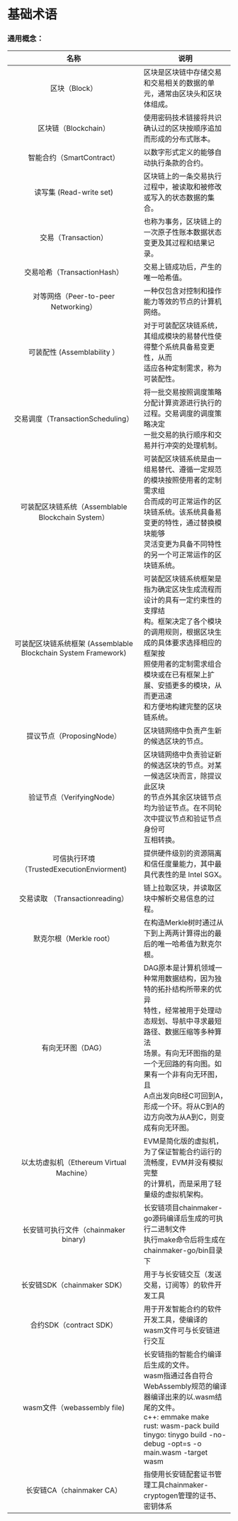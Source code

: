 # 基础术语

### 通用概念：

| 名称          | 说明                   |
| :--------: | -------------------- |
| 区块（Block）      |区块是区块链中存储交易和交易相关的数据的单元，通常由区块头和区块体组成。                  |
| 区块链（Blockchain）      | 使用密码技术链接将共识确认过的区块按顺序追加而形成的分布式账本。 |
| 智能合约（SmartContract）       | 以数字形式定义的能够自动执行条款的合约。|
| 读写集 (Read-write set)       | 区块链上的一条交易执行过程中，被读取和被修改或写入的状态数据的集合。|
| 交易（Transaction）      | 也称为事务，区块链上的一次原子性账本数据状态变更及其过程和结果记录。|
| 交易哈希（TransactionHash）       | 交易上链成功后，产生的唯一哈希值。|
| 对等网络（Peer-to-peer Networking）       | 一种仅包含对控制和操作能力等效的节点的计算机网络。|
| 可装配性 (Assemblability ）      | 对于可装配区块链系统，其组成模块的易替代性使得整个系统具备易变更性，从而<br>适应各种定制需求，称为可装配性。 |
| 交易调度（TransactionScheduling）   | 将一批交易按照调度策略分配计算资源进行执行的过程。交易调度的调度策略决定<br/>一批交易的执行顺序和交易并行冲突的处理机制。 |
| 可装配区块链系统（Assemblable Blockchain System）       | 可装配区块链系统是由一组易替代、遵循一定规范的模块按照使用者的定制需求组<br/>合而成的可正常运作的区块链系统。该系统具备易变更的特性，通过替换模块能够<br/>灵活变更为具备不同特性的另一个可正常运作的区块链系统。 |
| 可装配区块链系统框架 (Assemblable Blockchain System Framework)       | 可装配区块链系统框架是指为确定区块生成流程而设计的具有一定约束性的支撑结<br/>构。框架决定了各个模块的调用规则，根据区块生成的具体要求选择相应的框架按<br/>照使用者的定制需求组合模块或在已有框架上扩展、安插更多的模块，从而更迅速<br/>和方便地构建完整的区块链系统。 |
| 提议节点（ProposingNode）      | 区块链网络中负责产生新的候选区块的节点。|
| 验证节点（VerifyingNode）       | 区块链网络中负责验证新的候选区块的节点。对某一候选区块而言，除提议此区块<br/>的节点外其余区块链节点均为验证节点。在不同轮次中提议节点和验证节点身份可<br/>互相转换。 |
|  可信执行环境（TrustedExecutionEnviorment)         | 提供硬件级别的资源隔离和信任度量能力，其中最具代表性的是 Intel SGX。|
|  交易读取 （Transactionreading）         | 链上拉取区块，并读取区块中解析交易信息的过程。 |
|  默克尔根（Merkle root）         | 在构造Merkle树时通过从下到上两两计算得出的最后的唯一哈希值为默克尔根。|
|  有向无环图（DAG）         | DAG原本是计算机领域一种常用数据结构，因为独特的拓扑结构所带来的优异<br/>特性，经常被用于处理动态规划、导航中寻求最短路径、数据压缩等多种算法<br/>场景。有向无环图指的是一个无回路的有向图。如果有一个非有向无环图，且<br/>A点出发向B经C可回到A，形成一个环。将从C到A的边方向改为从A到C，则变<br/>成有向无环图。 |
|  以太坊虚拟机（Ethereum Virtual Machine）     | EVM是简化版的虚拟机，为了保证智能合约运行的流畅度，EVM并没有模拟完整<br/>的计算机，而是采用了轻量级的虚拟机架构。 |
| 长安链可执行文件（chainmaker binary) | 长安链项目chainmaker-go源码编译后生成的可执行二进制文件<br/>执行make命令后将生成在chainmaker-go/bin目录下 |
| 长安链SDK（chainmaker SDK） | 用于与长安链交互（发送交易，订阅等）的软件开发工具 |
| 合约SDK（contract SDK） | 用于开发智能合约的软件开发工具，使编译的wasm文件可与长安链进行交互 |
| wasm文件（webassembly file) | 长安链指的智能合约编译后生成的文件。<br/>wasm指通过各自符合WebAssembly规范的编译器编译出来的以.wasm结尾的文件。<br/>c++: emmake make<br/>rust: wasm-pack build<br/>tinygo: tinygo build -no-debug -opt=s -o main.wasm -target wasm |
| 长安链CA（chainmaker CA） | 指使用长安链配套证书管理工具chainmaker-cryptogen管理的证书、密钥体系 |